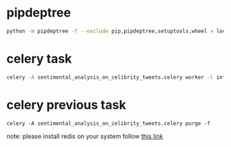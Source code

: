 
# pipdeptree

``` bash
python -m pipdeptree -f --exclude pip,pipdeptree,setuptools,wheel > locked-requirements.txt
```

# celery task
```bash
celery -A sentimental_analysis_on_celibrity_tweets.celery worker -l info
```

# celery previous task
```
celery -A sentimental_analysis_on_celibrity_tweets.celery purge -f
```
note: please install redis on your system follow [this link](https://redis.io/download)